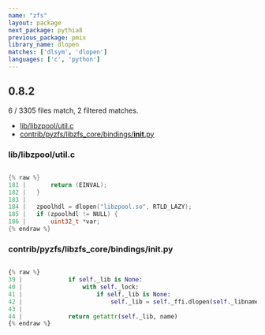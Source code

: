 ```yaml
---
name: "zfs"
layout: package
next_package: pythia8
previous_package: pmix
library_name: dlopen
matches: ['dlsym', 'dlopen']
languages: ['c', 'python']
---
```

## 0.8.2
6 / 3305 files match, 2 filtered matches.

 - [lib/libzpool/util.c](#liblibzpoolutilc)
 - [contrib/pyzfs/libzfs_core/bindings/__init__.py](#contribpyzfslibzfs_corebindings__init__py)

### lib/libzpool/util.c

```c

{% raw %}
181 | 		return (EINVAL);
182 | 	}
183 | 
184 | 	zpoolhdl = dlopen("libzpool.so", RTLD_LAZY);
185 | 	if (zpoolhdl != NULL) {
186 | 		uint32_t *var;
{% endraw %}

```
### contrib/pyzfs/libzfs_core/bindings/__init__.py

```python

{% raw %}
39 |             if self._lib is None:
40 |                 with self._lock:
41 |                     if self._lib is None:
42 |                         self._lib = self._ffi.dlopen(self._libname)
43 | 
44 |             return getattr(self._lib, name)
{% endraw %}

```